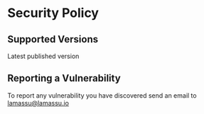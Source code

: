 # Security Policy

## Supported Versions

Latest published version

## Reporting a Vulnerability

To report any vulnerability you have discovered send an email to lamassu@lamassu.io
